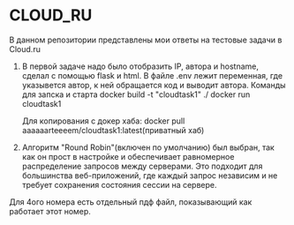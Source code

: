 # CLOUD_RU

В данном репозитории представлены мои ответы на тестовые задачи в Cloud.ru

1) В первой задаче надо было отобразить IP, автора и hostname, сделал с помощью  flask  и  html. В файле .env лежит переменная, где указывется автор, к ней обращается код и выводит автора.
   Команды для запска и старта
   docker build -t "cloudtask1" ./
   docker run cloudtask1

   Для копирования с докер  хаба: docker pull aaaaaarteeeem/cloudtask1:latest(приватный хаб)

2) Алгоритм "Round Robin"(включен по умолчанию) был выбран, так как он прост в настройке и обеспечивает равномерное распределение запросов между серверами. Это подходит для большинства веб-приложений, где каждый запрос независим и не требует сохранения состояния сессии на сервере.

Для 4ого номера есть отдельный пдф файл, показывающий как работает этот номер.
